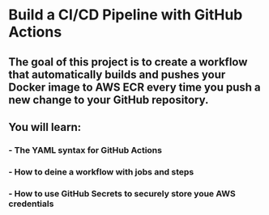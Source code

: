 # Build a CI/CD Pipeline with GitHub Actions

## The goal of this project is to create a workflow that automatically builds and pushes your Docker image to AWS ECR every time you push a new change to your GitHub repository.

## You will learn:
### - The YAML syntax for GitHub Actions
### - How to deine a workflow with jobs and steps
### - How to use GitHub Secrets to securely store youe AWS credentials
